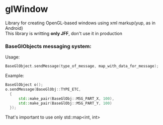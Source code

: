 # glWindow
Library for creating OpenGL-based windows using xml markup(yup, as in Android)  
This library is writting __only JFF__, don't use it in production


### BaseGlObjects messaging system:
Usage:
```C++
BaseGlObject.sendMessage(type_of_message, map_with_data_for_message);
```
Example:
```C++
BaseGlObject o();
o.sendMessage(BaseGlObj::TYPE_ETC, 
  {
      std::make_pair(BaseGlObj::MSG_PART_X, 100), 
      std::make_pair(BaseGlObj::MSG_PART_Y, 100)
  });
```
That's important to use only std::map<int, int>
